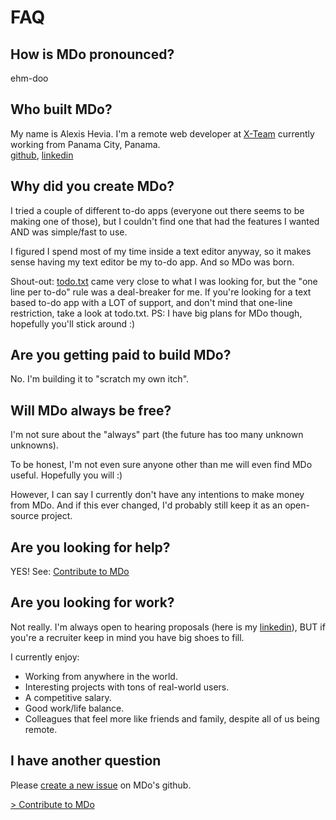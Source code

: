 # FAQ

## How is MDo pronounced?

ehm-doo

## Who built MDo?

My name is Alexis Hevia. I'm a remote web developer at [X-Team](https://x-team.com/) currently working from Panama City, Panama.  
[github](https://github.com/alexishevia), [linkedin](https://www.linkedin.com/in/alexishevia/)

## Why did you create MDo?

I tried a couple of different to-do apps (everyone out there seems to be making one of those), but I couldn't find one that had the features I wanted AND was simple/fast to use.

I figured I spend most of my time inside a text editor anyway, so it makes sense having my text editor be my to-do app. And so MDo was born.

Shout-out: [todo.txt](http://todotxt.org/) came very close to what I was looking for, but the "one line per to-do" rule was a deal-breaker for me. If you're looking for a text based to-do app with a LOT of support, and don't mind that one-line restriction, take a look at todo.txt. PS: I have big plans for MDo though, hopefully you'll stick around :)

## Are you getting paid to build MDo?

No. I'm building it to "scratch my own itch".

## Will MDo always be free?

I'm not sure about the "always" part (the future has too many unknown unknowns).

To be honest, I'm not even sure anyone other than me will even find MDo useful. Hopefully you will :)

However, I can say I currently don't have any intentions to make money from MDo. And if this ever changed, I'd probably still keep it as an open-source project.

## Are you looking for help?

YES! See: [Contribute to MDo](/about/contribute.md)

## Are you looking for work?

Not really. I'm always open to hearing proposals (here is my [linkedin](https://www.linkedin.com/in/alexishevia/)), BUT if you're a recruiter keep in mind you have big shoes to fill.

I currently enjoy:

- Working from anywhere in the world.
- Interesting projects with tons of real-world users.
- A competitive salary.
- Good work/life balance.
- Colleagues that feel more like friends and family, despite all of us being remote.

## I have another question

Please [create a new issue](https://github.com/mdo-org/mdo/issues/new) on MDo's github.

[> Contribute to MDo](/about/contribute.md)
